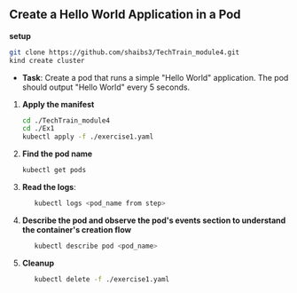## **Create a Hello World Application in a Pod**

**setup**
   ```bash
   git clone https://github.com/shaibs3/TechTrain_module4.git
   kind create cluster
   ```

- **Task**: Create a pod that runs a simple "Hello World" application. The pod should output "Hello World" every 5 seconds.
1.  **Apply the manifest**  
    ```bash
    cd ./TechTrain_module4
    cd ./Ex1
    kubectl apply -f ./exercise1.yaml
    ```
2. **Find the pod name**
   ```bash
   kubectl get pods 
   ```
2. **Read the logs**:
   ```bash
      kubectl logs <pod_name from step>
   ```
3. **Describe the pod and observe the pod's events section to understand the container's creation flow**
   ```bash
      kubectl describe pod <pod_name>
   ```
4. **Cleanup**
   ```bash
      kubectl delete -f ./exercise1.yaml
   ```